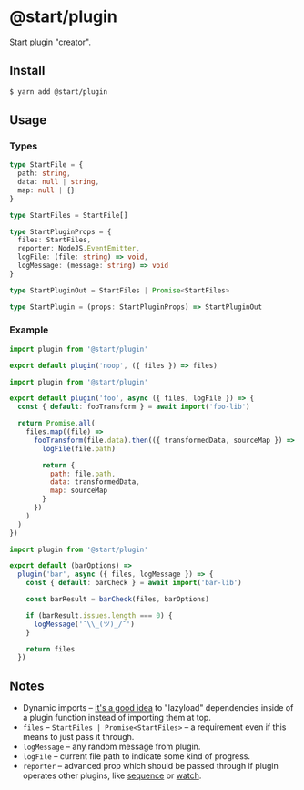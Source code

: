 # @start/plugin

Start plugin "creator".

## Install

```sh
$ yarn add @start/plugin
```

## Usage

### Types

```ts
type StartFile = {
  path: string,
  data: null | string,
  map: null | {}
}

type StartFiles = StartFile[]

type StartPluginProps = {
  files: StartFiles,
  reporter: NodeJS.EventEmitter,
  logFile: (file: string) => void,
  logMessage: (message: string) => void
}

type StartPluginOut = StartFiles | Promise<StartFiles>

type StartPlugin = (props: StartPluginProps) => StartPluginOut
```

### Example

```js
import plugin from '@start/plugin'

export default plugin('noop', ({ files }) => files)
```

```js
import plugin from '@start/plugin'

export default plugin('foo', async ({ files, logFile }) => {
  const { default: fooTransform } = await import('foo-lib')

  return Promise.all(
    files.map((file) =>
      fooTransform(file.data).then(({ transformedData, sourceMap }) => {
        logFile(file.path)

        return {
          path: file.path,
          data: transformedData,
          map: sourceMap
        }
      })
    )
  )
})
```

```js
import plugin from '@start/plugin'

export default (barOptions) =>
  plugin('bar', async ({ files, logMessage }) => {
    const { default: barCheck } = await import('bar-lib')

    const barResult = barCheck(files, barOptions)

    if (barResult.issues.length === 0) {
      logMessage('¯\\_(ツ)_/¯')
    }

    return files
  })
```

## Notes

* Dynamic imports – [it's a good idea](https://github.com/gulpjs/gulp/issues/632) to "lazyload" dependencies inside of a plugin function instead of importing them at top.
* `files` – `StartFiles | Promise<StartFiles>` – a requirement even if this means to just pass it through.
* `logMessage` – any random message from plugin.
* `logFile` – current file path to indicate some kind of progress.
* `reporter` – advanced prop which should be passed through if plugin operates other plugins, like [sequence](../plugin-sequence) or [watch](../plugin-watch).
